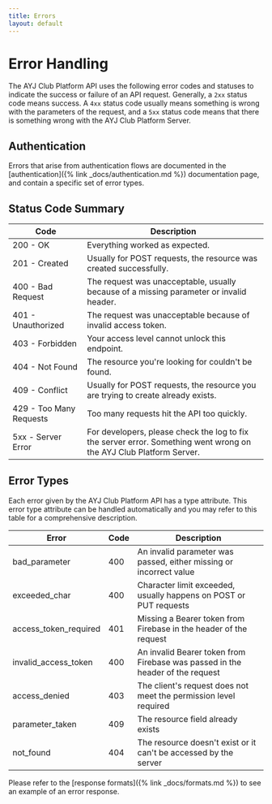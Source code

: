 ```yaml
---
title: Errors
layout: default 
---
```


# Error Handling

The AYJ Club Platform API uses the following error codes and statuses to indicate the success or failure of an API request. Generally, a `2xx` status code means success. A `4xx` status code usually means something is wrong with the parameters of the request, and a `5xx` status code means that there is something wrong with the AYJ Club Platform Server.

## Authentication

Errors that arise from authentication flows are documented in the [authentication]({% link _docs/authentication.md %}) documentation page, and contain a specific set of error types.

## Status Code Summary

| Code                    | Description                                                                                                         |
| ----------------------- | ------------------------------------------------------------------------------------------------------------------- |
| 200 - OK                | Everything worked as expected.                                                                                      |
| 201 - Created           | Usually for POST requests, the resource was created successfully.                                                   |
| 400 - Bad Request       | The request was unacceptable, usually because of a missing parameter or invalid header.                             |
| 401 - Unauthorized      | The request was unacceptable because of invalid access token.                                                       |
| 403 - Forbidden         | Your access level cannot unlock this endpoint.                                                                      |
| 404 - Not Found         | The resource you're looking for couldn't be found.                                                                  |
| 409 - Conflict          | Usually for POST requests, the resource you are trying to create already exists.                                    |
| 429 - Too Many Requests | Too many requests hit the API too quickly.                                                                          |
| 5xx - Server Error      | For developers, please check the log to fix the server error. Something went wrong on the AYJ Club Platform Server. |


## Error Types

Each error given by the AYJ Club Platform API has a type attribute. This error type attribute can be handled automatically and you may refer to this table for a comprehensive description.

| Error                 | Code | Description                                                                   |
| --------------------- | ---- | ----------------------------------------------------------------------------- |
| bad_parameter         | 400  | An invalid parameter was passed, either missing or incorrect value            |
| exceeded_char         | 400  | Character limit exceeded, usually happens on POST or PUT requests             |
| access_token_required | 401  | Missing a Bearer token from Firebase in the header of the request             |
| invalid_access_token  | 400  | An invalid Bearer token from Firebase was passed in the header of the request |
| access_denied         | 403  | The client's request does not meet the permission level required              |
| parameter_taken       | 409  | The resource field already exists                                             |
| not_found             | 404  | The resource doesn't exist or it can't be accessed by the server              |

Please refer to the [response formats]({% link _docs/formats.md %}) to see an example of an error response.
